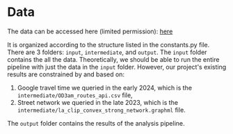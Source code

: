 # Data

The data can be accessed here (limited permission):
[here](https://drive.google.com/drive/folders/1G444vNZN7TvW5C5Dw9VC_KBqy-iBaXQX?usp=sharing)

It is organized according to the structure listed in the constants.py file.
There are 3 folders: `input`, `intermediate`, and `output`.
The `input` folder contains the all the data. Theoretically, we should be able to run the entire pipeline with just the
data in the `input` folder.
However, our project's existing results are constrained by and based on:
1. Google travel time we queried in the early 2024, which is the `intermediate/OD3am_routes_api.csv` file,
2. Street network we queried in the late 2023, which is the `intermediate/la_clip_convex_strong_network.graphml` file.

The `output` folder contains the results of the analysis pipeline.
